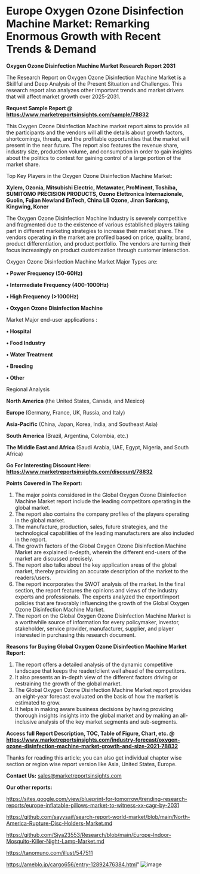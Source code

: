 # Europe Oxygen Ozone Disinfection Machine Market: Remarking Enormous Growth with Recent Trends & Demand

<strong>Oxygen Ozone Disinfection Machine Market Research Report 2031</strong>

The Research Report on Oxygen Ozone Disinfection Machine Market is a Skillful and Deep Analysis of the Present Situation and Challenges. This research report also analyzes other important trends and market drivers that will affect market growth over 2025-2031.

<strong>Request Sample Report @ <a href=https://www.marketreportsinsights.com/sample/78832>https://www.marketreportsinsights.com/sample/78832</a></strong>

This Oxygen Ozone Disinfection Machine market report aims to provide all the participants and the vendors will all the details about growth factors, shortcomings, threats, and the profitable opportunities that the market will present in the near future. The report also features the revenue share, industry size, production volume, and consumption in order to gain insights about the politics to contest for gaining control of a large portion of the market share.

Top Key Players in the Oxygen Ozone Disinfection Machine Market:

<strong>Xylem, Ozonia, Mitsubishi Electric, Metawater, ProMinent, Toshiba, SUMITOMO PRECISION PRODUCTS, Ozono Elettronica Internazionale, Guolin, Fujian Newland EnTech, China LB Ozone, Jinan Sankang, Kingwing, Koner</strong>

The Oxygen Ozone Disinfection Machine Industry is severely competitive and fragmented due to the existence of various established players taking part in different marketing strategies to increase their market share. The vendors operating in the market are profiled based on price, quality, brand, product differentiation, and product portfolio. The vendors are turning their focus increasingly on product customization through customer interaction.

Oxygen Ozone Disinfection Machine Market Major Types are:

<strong>• Power Frequency (50-60Hz)

• Intermediate Frequency (400-1000Hz)

• High Frequency (>1000Hz)

• Oxygen Ozone Disinfection Machine</strong>

Market Major end-user applications :

<strong>• Hospital

• Food Industry

• Water Treatment

• Breeding

• Other</strong>

Regional Analysis

</u><strong><b>North America</b></strong> (the United States, Canada, and Mexico)

<strong><b>Europe </b></strong>(Germany, France, UK, Russia, and Italy)

<strong><b>Asia-Pacific</b></strong> (China, Japan, Korea, India, and Southeast Asia)

<strong><b>South America</b></strong> (Brazil, Argentina, Colombia, etc.)

<strong><b>The Middle East and Africa</b></strong> (Saudi Arabia, UAE, Egypt, Nigeria, and South Africa)

<strong>Go For Interesting Discount Here: <a href=https://www.marketreportsinsights.com/discount/78832>https://www.marketreportsinsights.com/discount/78832</a></strong>

<strong>Points Covered in The Report:</strong>
<ol>
  <li>The major points considered in the Global Oxygen Ozone Disinfection Machine Market report include the leading competitors operating in the global market.</li>
  <li>The report also contains the company profiles of the players operating in the global market.</li>
  <li>The manufacture, production, sales, future strategies, and the technological capabilities of the leading manufacturers are also included in the report.</li>
  <li>The growth factors of the Global Oxygen Ozone Disinfection Machine Market are explained in-depth, wherein the different end-users of the market are discussed precisely.</li>
  <li>The report also talks about the key application areas of the global market, thereby providing an accurate description of the market to the readers/users.</li>
  <li>The report incorporates the SWOT analysis of the market. In the final section, the report features the opinions and views of the industry experts and professionals. The experts analyzed the export/import policies that are favorably influencing the growth of the Global Oxygen Ozone Disinfection Machine Market.</li>
  <li>The report on the Global Oxygen Ozone Disinfection Machine Market is a worthwhile source of information for every policymaker, investor, stakeholder, service provider, manufacturer, supplier, and player interested in purchasing this research document.</li>
</ol>
<strong>Reasons for Buying Global Oxygen Ozone Disinfection Machine Market Report:</strong>

<ol>
  <li>The report offers a detailed analysis of the dynamic competitive landscape that keeps the reader/client well ahead of the competitors.</li>
  <li>It also presents an in-depth view of the different factors driving or restraining the growth of the global market.</li>
  <li>The Global Oxygen Ozone Disinfection Machine Market report provides an eight-year forecast evaluated on the basis of how the market is estimated to grow.</li>
  <li>It helps in making aware business decisions by having providing thorough insights insights into the global market and by making an all-inclusive analysis of the key market segments and sub-segments.</li>
</ol>
<strong>Access full Report Description, TOC, Table of Figure, Chart, etc. @ <a href=https://www.marketreportsinsights.com/industry-forecast/oxygen-ozone-disinfection-machine-market-growth-and-size-2021-78832>https://www.marketreportsinsights.com/industry-forecast/oxygen-ozone-disinfection-machine-market-growth-and-size-2021-78832</a></strong>


Thanks for reading this article; you can also get individual chapter wise section or region wise report version like Asia, United States, Europe.

<strong>Contact Us:</strong>
sales@marketreportsinsights.com

<strong>Our other reports:</strong>

<a href=https://sites.google.com/view/blueprint-for-tomorrow/trending-research-reports/europe-inflatable-pillows-market-to-witness-xx-cagr-by-2031>https://sites.google.com/view/blueprint-for-tomorrow/trending-research-reports/europe-inflatable-pillows-market-to-witness-xx-cagr-by-2031</a>

<a href=https://github.com/sayysaif/search-report-world-market/blob/main/North-America-Rupture-Disc-Holders-Market.md>https://github.com/sayysaif/search-report-world-market/blob/main/North-America-Rupture-Disc-Holders-Market.md</a>

<a href=https://github.com/Siya23553/Research/blob/main/Europe-Indoor-Mosquito-Killer-Night-Lamp-Market.md>https://github.com/Siya23553/Research/blob/main/Europe-Indoor-Mosquito-Killer-Night-Lamp-Market.md</a>

<a href=https://tanomuno.com/illust/547511>https://tanomuno.com/illust/547511</a>

<a href=https://ameblo.jp/cargo656/entry-12892476384.html>https://ameblo.jp/cargo656/entry-12892476384.html</a>"
![image](https://github.com/user-attachments/assets/ab3d1758-15a6-4600-9294-c1373de15077)
